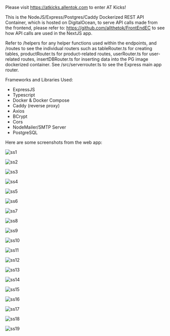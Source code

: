 Please visit https://atkicks.allentok.com to enter AT Kicks!

This is the NodeJS/Express/Postgres/Caddy Dockerized REST API Container, which is hosted on DigitalOcean, to serve API calls made from the frontend, please refer to: https://github.com/allthetok/FrontEndEC to see how API calls are used in the NextJS app.

Refer to /helpers for any helper functions used within the endpoints, and /routes to see the individual routers such as tableRouter.ts for creating tables, productRouter.ts for product-related routes, userRouter.ts for user-related routes, insertDBRouter.ts for inserting data into the PG image dockerized container. See /src/serverrouter.ts to see the Express main app router.

Frameworks and Libraries Used:
- ExpressJS
- Typescript
- Docker & Docker Compose
- Caddy (reverse proxy)
- Axios
- BCrypt
- Cors
- NodeMailer/SMTP Server
- PostgreSQL


Here are some screenshots from the web app:

![ss1](images/AK1.JPG)

![ss2](images/AK2.JPG)

![ss3](images/AK3.JPG)

![ss4](images/AK4.JPG)

![ss5](images/AK5.JPG)

![ss6](images/AK6.JPG)

![ss7](images/AK7.JPG)

![ss8](images/AK8.JPG)

![ss9](images/AK9.JPG)

![ss10](images/AK10.JPG)

![ss11](images/AK11.JPG)

![ss12](images/AK12.JPG)

![ss13](images/AK13.JPG)

![ss14](images/AK14.JPG)

![ss15](images/AK15.JPG)

![ss16](images/AK16.JPG)

![ss17](images/AK17.JPG)

![ss18](images/AK18.JPG)

![ss19](images/AK19.JPG)

